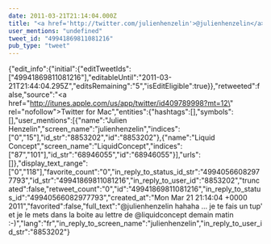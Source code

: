 ```yaml
---
date: 2011-03-21T21:14:04.000Z
title: "<a href='http://twitter.com/julienhenzelin'>@julienhenzelin</a> hahaha ... je te fais un tup' et je le mets dans la boite au lettre de <a href='http://twitter.com/liquidconcept'>@liquidconcept</a> demain matin :-)″"
user_mentions: "undefined"
tweet_id: "49941869811081216"
pub_type: "tweet"
---
```

{"edit_info":{"initial":{"editTweetIds":["49941869811081216"],"editableUntil":"2011-03-21T21:44:04.295Z","editsRemaining":"5","isEditEligible":true}},"retweeted":false,"source":"<a href=\"http://itunes.apple.com/us/app/twitter/id409789998?mt=12\" rel=\"nofollow\">Twitter for Mac</a>","entities":{"hashtags":[],"symbols":[],"user_mentions":[{"name":"Julien Henzelin","screen_name":"julienhenzelin","indices":["0","15"],"id_str":"8853202","id":"8853202"},{"name":"Liquid Concept","screen_name":"LiquidConcept","indices":["87","101"],"id_str":"68946055","id":"68946055"}],"urls":[]},"display_text_range":["0","118"],"favorite_count":"0","in_reply_to_status_id_str":"49940566082977793","id_str":"49941869811081216","in_reply_to_user_id":"8853202","truncated":false,"retweet_count":"0","id":"49941869811081216","in_reply_to_status_id":"49940566082977793","created_at":"Mon Mar 21 21:14:04 +0000 2011","favorited":false,"full_text":"@julienhenzelin hahaha ... je te fais un tup' et je le mets dans la boite au lettre de @liquidconcept demain matin :-)","lang":"fr","in_reply_to_screen_name":"julienhenzelin","in_reply_to_user_id_str":"8853202"}
